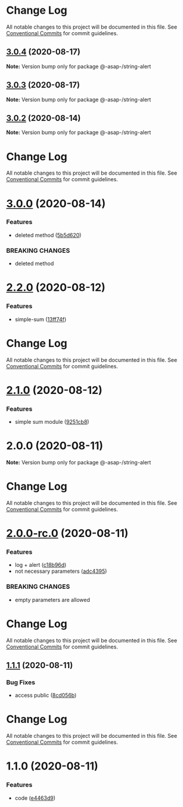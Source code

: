 # Change Log

All notable changes to this project will be documented in this file.
See [Conventional Commits](https://conventionalcommits.org) for commit guidelines.

## [3.0.4](https://github.com/AlexSav94/lerna-ci-example/compare/@-asap-/string-alert@3.0.3...@-asap-/string-alert@3.0.4) (2020-08-17)

**Note:** Version bump only for package @-asap-/string-alert





## [3.0.3](https://github.com/AlexSav94/lerna-ci-example/compare/@-asap-/string-alert@3.0.2...@-asap-/string-alert@3.0.3) (2020-08-17)

**Note:** Version bump only for package @-asap-/string-alert





## [3.0.2](https://github.com/AlexSav94/lerna-ci-example/compare/@-asap-/string-alert@3.0.0...@-asap-/string-alert@3.0.2) (2020-08-14)

**Note:** Version bump only for package @-asap-/string-alert





# Change Log

All notable changes to this project will be documented in this file. See
[Conventional Commits](https://conventionalcommits.org) for commit guidelines.

# [3.0.0](https://github.com/AlexSav94/lerna-ci-example/compare/@-asap-/string-alert@2.2.0...@-asap-/string-alert@3.0.0) (2020-08-14)

### Features

- deleted method
  ([5b5d620](https://github.com/AlexSav94/lerna-ci-example/commit/5b5d620b181270b1c2a67386d09bcca89ece3622))

### BREAKING CHANGES

- deleted method

# [2.2.0](https://github.com/AlexSav94/lerna-ci-example/compare/@-asap-/string-alert@2.1.0...@-asap-/string-alert@2.2.0) (2020-08-12)

### Features

- simple-sum
  ([13ff74f](https://github.com/AlexSav94/lerna-ci-example/commit/13ff74fa80125004bb791fdc2378db541c980313))

# Change Log

All notable changes to this project will be documented in this file. See
[Conventional Commits](https://conventionalcommits.org) for commit guidelines.

# [2.1.0](https://github.com/AlexSav94/lerna-ci-example/compare/@-asap-/string-alert@2.0.0...@-asap-/string-alert@2.1.0) (2020-08-12)

### Features

- simple sum module
  ([9251cb8](https://github.com/AlexSav94/lerna-ci-example/commit/9251cb803ca80ddca70f5d40959d6901ca480583))

# 2.0.0 (2020-08-11)

**Note:** Version bump only for package @-asap-/string-alert

# Change Log

All notable changes to this project will be documented in this file. See
[Conventional Commits](https://conventionalcommits.org) for commit guidelines.

# [2.0.0-rc.0](https://github.com/AlexSav94/lerna-ci-example/compare/@-asap-/string-alert@1.1.1...@-asap-/string-alert@2.0.0-rc.0) (2020-08-11)

### Features

- log + alert
  ([c18b96d](https://github.com/AlexSav94/lerna-ci-example/commit/c18b96d2307f53bbafff03648c222f70d73aa91f))
- not necessary parameters
  ([adc4395](https://github.com/AlexSav94/lerna-ci-example/commit/adc43958ffe5b5eed5b4d160e35b4da6550f4958))

### BREAKING CHANGES

- empty parameters are allowed

# Change Log

All notable changes to this project will be documented in this file. See
[Conventional Commits](https://conventionalcommits.org) for commit guidelines.

## [1.1.1](https://github.com/AlexSav94/lerna-ci-example/compare/@-asap-/string-alert@1.1.0...@-asap-/string-alert@1.1.1) (2020-08-11)

### Bug Fixes

- access public
  ([8cd056b](https://github.com/AlexSav94/lerna-ci-example/commit/8cd056b10477438dccaf36472aae71d24e6ec8a6))

# Change Log

All notable changes to this project will be documented in this file. See
[Conventional Commits](https://conventionalcommits.org) for commit guidelines.

# 1.1.0 (2020-08-11)

### Features

- code
  ([e4463d9](https://github.com/AlexSav94/lerna-ci-example/commit/e4463d997aac42e61cd7c46a023c2a825e55649b))

